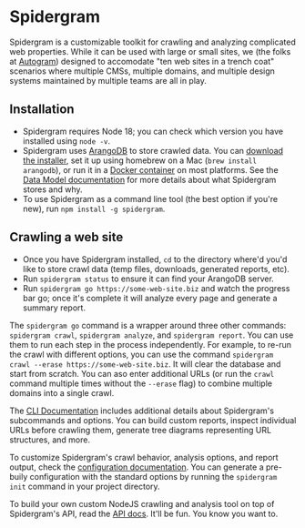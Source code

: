 # Spidergram

Spidergram is a customizable toolkit for crawling and analyzing complicated web properties. While it can be used with large or small sites, we (the folks at [Autogram](https://autogram.is)) designed to accomodate "ten web sites in a trench coat" scenarios where multiple CMSs, multiple domains, and multiple design systems maintained by multiple teams are all in play.

## Installation

- Spidergram requires Node 18; you can check which version you have installed using `node -v`.
- Spidergram uses [ArangoDB](https://www.arangodb.com/) to store crawled data. You can [download the installer](https://www.arangodb.com/download-major/), set it up using homebrew on a Mac (`brew install arangodb`), or run it in a [Docker container](https://hub.docker.com/_/arangodb) on most platforms. See the [Data Model documentation](docs/MODEL.md) for more details about what Spidergram stores and why.
- To use Spidergram as a command line tool (the best option if you're new), run `npm install -g spidergram`.

## Crawling a web site

- Once you have Spidergram installed, `cd` to the directory where'd you'd like to store crawl data (temp files, downloads, generated reports, etc).
- Run `spidergram status` to ensure it can find your ArangoDB server.
- Run `spidergram go https://some-web-site.biz` and watch the progress bar go; once it's complete it will analyze every page and generate a summary report.

The `spidergram go` command is a wrapper around three other commands: `spidergram crawl`, `spidergram analyze`, and `spidergram report`. You can use them to run each step in the process independently. For example, to re-run the crawl with different options, you can use the command `spidergram crawl --erase https://some-web-site.biz`. It will clear the database and start from scratch. You can aso enter additional URLs (or run the `crawl` command multiple times without the `--erase` flag) to combine multiple domains into a single crawl.

The [CLI Documentation](docs/CLI.md) includes additional details about Spidergram's subcommands and options. You can build custom reports, inspect individual URLs before crawling them, generate tree diagrams representing URL structures, and more.

To customize Spidergram's crawl behavior, analysis options, and report output, check the [configuration documentation](docs/CONFIG.md). You can generate a pre-buily configuration with the standard options by running the `spidergram init` command in your project directory.

To build your own custom NodeJS crawling and analysis tool on top of Spidergram's API, read the [API docs](docs/API.md). It'll be fun. You know you want to.
